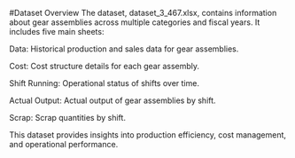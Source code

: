 #Dataset Overview
The dataset, dataset_3_467.xlsx, contains information about gear assemblies across multiple categories and fiscal years. It includes five main sheets:

Data: Historical production and sales data for gear assemblies.

Cost: Cost structure details for each gear assembly.

Shift Running: Operational status of shifts over time.

Actual Output: Actual output of gear assemblies by shift.

Scrap: Scrap quantities by shift.

This dataset provides insights into production efficiency, cost management, and operational performance.
